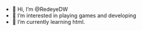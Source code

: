 - 👋 Hi, I’m @RedeyeDW
- 👀 I’m interested in playing games and developing
- 🌱 I’m currently learning html.
